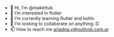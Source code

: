- 👋 Hi, I’m @makkttub
- 👀 I’m interested in flutter
- 🌱 I’m currently learning flutter and kotlin
- 💞️ I’m looking to collaborate on anything :D
- 📫 How to reach me ariadna.v@outlook.com.ar

<!---
makkttub/makkttub is a ✨ special ✨ repository because its `README.md` (this file) appears on your GitHub profile.
You can click the Preview link to take a look at your changes.
--->
